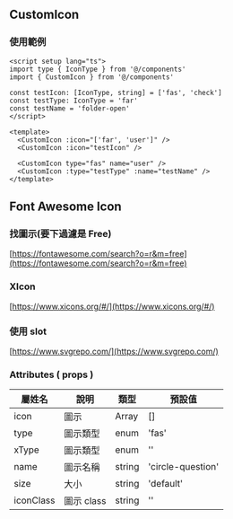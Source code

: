 ## CustomIcon

### 使用範例

```vue
<script setup lang="ts">
import type { IconType } from '@/components'
import { CustomIcon } from '@/components'

const testIcon: [IconType, string] = ['fas', 'check']
const testType: IconType = 'far'
const testName = 'folder-open'
</script>

<template>
  <CustomIcon :icon="['far', 'user']" />
  <CustomIcon :icon="testIcon" />

  <CustomIcon type="fas" name="user" />
  <CustomIcon :type="testType" :name="testName" />
</template>
```

## Font Awesome Icon

### 找圖示(要下過濾是 Free)

[https://fontawesome.com/search?o=r&m=free](https://fontawesome.com/search?o=r&m=free)

### XIcon
[https://www.xicons.org/#/](https://www.xicons.org/#/)

### 使用 slot
[https://www.svgrepo.com/](https://www.svgrepo.com/)

### Attributes ( props )

| 屬姓名    | 說明       | 類型   | 預設值            |
| --------- | ---------- | ------ | ----------------- |
| icon      | 圖示       | Array  | []                |
| type      | 圖示類型   | enum   | 'fas'             |
| xType     | 圖示類型   | enum   | ''                |
| name      | 圖示名稱   | string | 'circle-question' |
| size      | 大小       | string | 'default'         |
| iconClass | 圖示 class | string | ''                |
